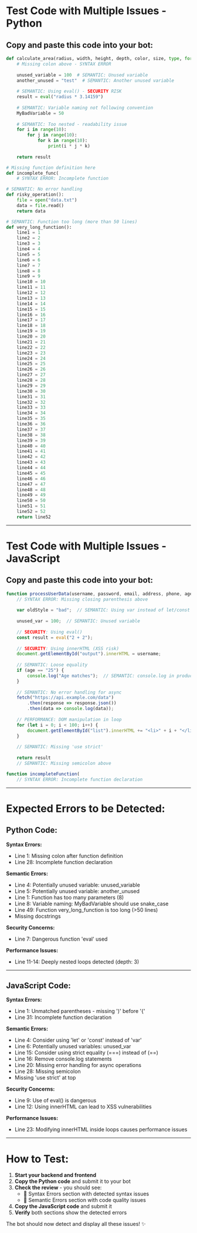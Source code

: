 # Test Code with Multiple Issues - Python

## Copy and paste this code into your bot:

```python
def calculate_area(radius, width, height, depth, color, size, type, format)
    # Missing colon above - SYNTAX ERROR
    
    unused_variable = 100  # SEMANTIC: Unused variable
    another_unused = "test"  # SEMANTIC: Another unused variable
    
    # SEMANTIC: Using eval() - SECURITY RISK
    result = eval("radius * 3.14159")
    
    # SEMANTIC: Variable naming not following convention
    MyBadVariable = 50
    
    # SEMANTIC: Too nested - readability issue
    for i in range(10):
        for j in range(10):
            for k in range(10):
                print(i * j * k)
    
    return result

# Missing function definition here
def incomplete_func(
    # SYNTAX ERROR: Incomplete function

# SEMANTIC: No error handling
def risky_operation():
    file = open("data.txt")
    data = file.read()
    return data

# SEMANTIC: Function too long (more than 50 lines)
def very_long_function():
    line1 = 1
    line2 = 2
    line3 = 3
    line4 = 4
    line5 = 5
    line6 = 6
    line7 = 7
    line8 = 8
    line9 = 9
    line10 = 10
    line11 = 11
    line12 = 12
    line13 = 13
    line14 = 14
    line15 = 15
    line16 = 16
    line17 = 17
    line18 = 18
    line19 = 19
    line20 = 20
    line21 = 21
    line22 = 22
    line23 = 23
    line24 = 24
    line25 = 25
    line26 = 26
    line27 = 27
    line28 = 28
    line29 = 29
    line30 = 30
    line31 = 31
    line32 = 32
    line33 = 33
    line34 = 34
    line35 = 35
    line36 = 36
    line37 = 37
    line38 = 38
    line39 = 39
    line40 = 40
    line41 = 41
    line42 = 42
    line43 = 43
    line44 = 44
    line45 = 45
    line46 = 46
    line47 = 47
    line48 = 48
    line49 = 49
    line50 = 50
    line51 = 51
    line52 = 52
    return line52
```

---

# Test Code with Multiple Issues - JavaScript

## Copy and paste this code into your bot:

```javascript
function processUserData(username, password, email, address, phone, age, gender, country {
    // SYNTAX ERROR: Missing closing parenthesis above
    
    var oldStyle = "bad";  // SEMANTIC: Using var instead of let/const
    
    unused_var = 100;  // SEMANTIC: Unused variable
    
    // SECURITY: Using eval()
    const result = eval("2 + 2");
    
    // SECURITY: Using innerHTML (XSS risk)
    document.getElementById("output").innerHTML = username;
    
    // SEMANTIC: Loose equality
    if (age == "25") {
        console.log("Age matches");  // SEMANTIC: console.log in production
    }
    
    // SEMANTIC: No error handling for async
    fetch("https://api.example.com/data")
        .then(response => response.json())
        .then(data => console.log(data));
    
    // PERFORMANCE: DOM manipulation in loop
    for (let i = 0; i < 100; i++) {
        document.getElementById("list").innerHTML += "<li>" + i + "</li>";
    }
    
    // SEMANTIC: Missing 'use strict'
    
    return result
    // SEMANTIC: Missing semicolon above

function incompleteFunction(
    // SYNTAX ERROR: Incomplete function declaration
```

---

# Expected Errors to be Detected:

## Python Code:
**Syntax Errors:**
- Line 1: Missing colon after function definition
- Line 28: Incomplete function declaration

**Semantic Errors:**
- Line 4: Potentially unused variable: unused_variable
- Line 5: Potentially unused variable: another_unused
- Line 1: Function has too many parameters (8)
- Line 8: Variable naming: MyBadVariable should use snake_case
- Line 49: Function very_long_function is too long (>50 lines)
- Missing docstrings

**Security Concerns:**
- Line 7: Dangerous function 'eval' used

**Performance Issues:**
- Line 11-14: Deeply nested loops detected (depth: 3)

---

## JavaScript Code:
**Syntax Errors:**
- Line 1: Unmatched parentheses - missing ')' before '{'
- Line 31: Incomplete function declaration

**Semantic Errors:**
- Line 4: Consider using 'let' or 'const' instead of 'var'
- Line 6: Potentially unused variables: unused_var
- Line 15: Consider using strict equality (===) instead of (==)
- Line 16: Remove console.log statements
- Line 20: Missing error handling for async operations
- Line 28: Missing semicolon
- Missing 'use strict' at top

**Security Concerns:**
- Line 9: Use of eval() is dangerous
- Line 12: Using innerHTML can lead to XSS vulnerabilities

**Performance Issues:**
- Line 23: Modifying innerHTML inside loops causes performance issues

---

# How to Test:

1. **Start your backend and frontend**
2. **Copy the Python code** and submit it to your bot
3. **Check the review** - you should see:
   - 📝 Syntax Errors section with detected syntax issues
   - 🧠 Semantic Errors section with code quality issues
4. **Copy the JavaScript code** and submit it
5. **Verify** both sections show the detected errors

The bot should now detect and display all these issues! ✨
